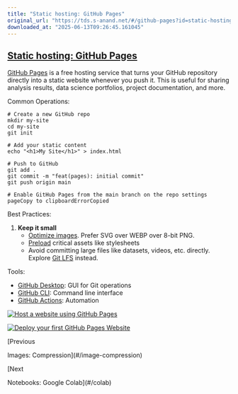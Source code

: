 ```yaml
---
title: "Static hosting: GitHub Pages"
original_url: "https://tds.s-anand.net/#/github-pages?id=static-hosting-github-pages"
downloaded_at: "2025-06-13T09:26:45.161045"
---
```

[Static hosting: GitHub Pages](#/github-pages?id=static-hosting-github-pages)
-----------------------------------------------------------------------------

[GitHub Pages](https://pages.github.com/) is a free hosting service that turns your GitHub repository directly into a static website whenever you push it. This is useful for sharing analysis results, data science portfolios, project documentation, and more.

Common Operations:

```
# Create a new GitHub repo
mkdir my-site
cd my-site
git init

# Add your static content
echo "<h1>My Site</h1>" > index.html

# Push to GitHub
git add .
git commit -m "feat(pages): initial commit"
git push origin main

# Enable GitHub Pages from the main branch on the repo settings pageCopy to clipboardErrorCopied
```

Best Practices:

1. **Keep it small**
   * [Optimize images](https://developer.mozilla.org/en-US/docs/Learn_web_development/Extensions/Performance/Multimedia). Prefer SVG over WEBP over 8-bit PNG.
   * [Preload](https://developer.mozilla.org/en-US/docs/Web/HTML/Attributes/rel/preload) critical assets like stylesheets
   * Avoid committing large files like datasets, videos, etc. directly. Explore [Git LFS](https://git-lfs.github.com/) instead.

Tools:

* [GitHub Desktop](https://desktop.github.com/): GUI for Git operations
* [GitHub CLI](https://cli.github.com/): Command line interface
* [GitHub Actions](https://github.com/features/actions): Automation

[![Host a website using GitHub Pages](https://i.ytimg.com/vi_webp/WqOXxoGSpbs/sddefault.webp)](https://youtube.com/shorts/WqOXxoGSpbs)

[![Deploy your first GitHub Pages Website](https://i.ytimg.com/vi_webp/sT_zXIX3ZA0/sddefault.webp)](https://youtu.be/sT_zXIX3ZA0)

[Previous

Images: Compression](#/image-compression)

[Next

Notebooks: Google Colab](#/colab)
